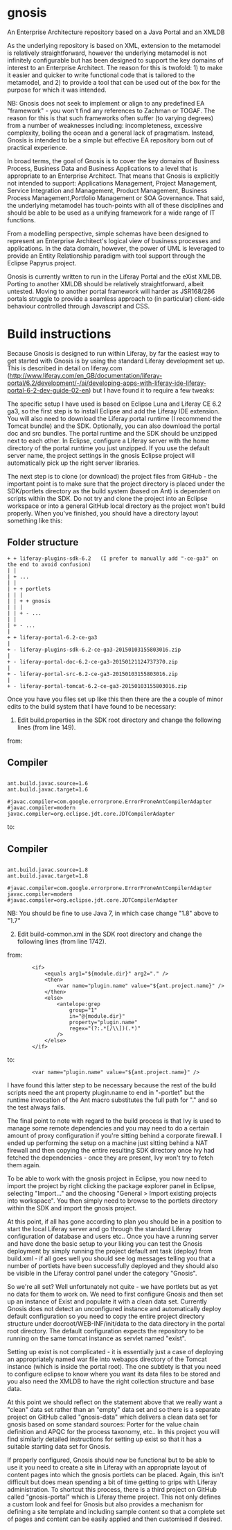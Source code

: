 gnosis
======

An Enterprise Architecture repository based on a Java Portal and an XMLDB

As the underlying repository is based on XML, extension to the metamodel is relatively straightforward, however the underlying metamodel is not infinitely configurable but has been designed to support the key domains of interest to an Enterprise Architect. The reason for this is twofold: 1) to make it easier and quicker to write functional code that is tailored to the metamodel, and 2) to provide a tool that can be used out of the box for the purpose for which it was intended.

NB: Gnosis does not seek to implement or align to any predefined EA "framework" - you won't find any references to Zachman or TOGAF. The reason for this is that such frameworks often suffer (to varying degrees) from a number of weaknesses including: incompleteness, excessive complexity, boiling the ocean and a general lack of pragmatism. Instead, Gnosis is intended to be a simple but effective EA repository born out of practical experience.

In broad terms, the goal of Gnosis is to cover the key domains of Business Process, Business Data and Business Applications to a level that is appropriate to an Enterprise Architect. That means that Gnosis is explicitly not intended to support: Applications Management, Project Management, Service Integration and Management, Product Management, Business Process Management,Portfolio Management or SOA Governance. That said, the underlying metamodel has touch-points with all of these disciplines and should be able to be used as a unifying framework for a wide range of IT functions.

From a modelling perspective, simple schemas have been designed to represent an Enterprise Architect's logical view of business processes and applications. In the data domain, however, the power of UML is leveraged to provide an Entity Relationship paradigm with tool support through the Eclipse Papyrus project.

Gnosis is currently written to run in the Liferay Portal and the eXist XMLDB. Porting to another XMLDB should be relatively straightforward, albeit untested. Moving to another portal framework will harder as JSR168/286 portals struggle to provide a seamless approach to (in particular) client-side behaviour controlled through Javascript and CSS.

Build instructions
==================

Because Gnosis is designed to run within Liferay, by far the easiest way to get started with Gnosis is by using the standard Liferay development set up. This is described in detail on liferay.com (http://www.liferay.com/en_GB/documentation/liferay-portal/6.2/development/-/ai/developing-apps-with-liferay-ide-liferay-portal-6-2-dev-guide-02-en) but I have found it to require a few tweaks:

The specific setup I have used is based on Eclipse Luna and Liferay CE 6.2 ga3, so the first step is to install Eclipse and add the Liferay IDE extension. You will also need to download the Liferay portal runtime (I recommend the Tomcat bundle) and the SDK. Optionally, you can also download the portal doc and src bundles. The portal runtime and the SDK should be unzipped next to each other. In Eclipse, configure a Liferay server with the home directory of the portal runtime you just unzipped. If you use the default server name, the project settings in the gnosis Eclipse project will automatically pick up the right server libraries.

The next step is to clone (or download) the project files from GitHub - the important point is to make sure that the project directory is placed under the SDK/portlets directory as the build system (based on Ant) is dependent on scripts within the SDK. Do not try and clone the project into an Eclipse workspace or into a general GitHub local directory as the project won't build properly. When you've finished, you should have a directory layout something like this:

## Folder structure
    + + liferay-plugins-sdk-6.2   (I prefer to manually add "-ce-ga3" on the end to avoid confusion)
    | |
    | + ...
    | |
    | + + portlets
    | | |
    | | + + gnosis
    | | |
    | | + - ...
    | |
    | + - ...
    |
    + + liferay-portal-6.2-ce-ga3
    |
    + - liferay-plugins-sdk-6.2-ce-ga3-20150103155803016.zip
    |
    + - liferay-portal-doc-6.2-ce-ga3-20150121124737370.zip
    |
    + - liferay-portal-src-6.2-ce-ga3-20150103155803016.zip
    |
    + - liferay-portal-tomcat-6.2-ce-ga3-20150103155803016.zip

Once you have you files set up like this then there are the a couple of minor edits to the build system that I have found to be necessary:

1. Edit build.properties in the SDK root directory and change the following lines (from line 149).

from:

##
## Compiler
##

    ant.build.javac.source=1.6
    ant.build.javac.target=1.6

    #javac.compiler=com.google.errorprone.ErrorProneAntCompilerAdapter
    #javac.compiler=modern
    javac.compiler=org.eclipse.jdt.core.JDTCompilerAdapter

to:

##
## Compiler
##

    ant.build.javac.source=1.8
    ant.build.javac.target=1.8

    #javac.compiler=com.google.errorprone.ErrorProneAntCompilerAdapter
    javac.compiler=modern
    #javac.compiler=org.eclipse.jdt.core.JDTCompilerAdapter

NB: You should be fine to use Java 7, in which case change "1.8" above to "1.7"

2. Edit build-common.xml in the SDK root directory and change the following lines (from line 1742).

from:

			<if>
				<equals arg1="${module.dir}" arg2="." />
				<then>
					<var name="plugin.name" value="${ant.project.name}" />
				</then>
				<else>
					<antelope:grep
						group="1"
						in="@{module.dir}"
						property="plugin.name"
						regex="(?:.*[/\\])(.*)"
					/>
				</else>
			</if>

to:
			
			<var name="plugin.name" value="${ant.project.name}" />

I have found this latter step to be necessary because the rest of the build scripts need the ant property plugin.name to end in "-portlet" but the runtime invocation of the Ant macro substitutes the full path for "." and so the test always fails.

The final point to note with regard to the build process is that Ivy is used to manage some remote dependencies and you may need to do a certain amount of proxy configuration if you're sitting behind a corporate firewall. I ended up performing the setup on a machine just sitting behind a NAT firewall and then copying the entire resulting SDK directory once Ivy had fetched the dependencies - once they are present, Ivy won't try to fetch them again.

To be able to work with the gnosis project in Eclipse, you now need to import the project by right clicking the package explorer panel in Eclipse, selecting "Import..." and the choosing "General > Import existing projects into workspace". You then simply need to browse to the portlets directory within the SDK and import the gnosis project.

At this point, if all has gone according to plan you should be in a position to start the local Liferay server and go through the standard Liferay configuration of database and users etc.. Once you have a running server and have done the basic setup to your liking you can test the Gnosis deployment by simply running the project default ant task (deploy) from build.xml - if all goes well you should see log messages telling you that a number of portlets have been successfully deployed and they should also be visible in the Liferay control panel under the category "Gnosis".

So we're all set? Well unfortunately not quite - we have portlets but as yet no data for them to work on. We need to first configure Gnosis and then set up an instance of Exist and populate it with a clean data set. Currently Gnosis does not detect an unconfigured instance and automatically deploy default configuration so you need to copy the entire project directory structure under docroot/WEB-INF/init/data to the data directory in the portal root directory. The default configuration expects the repository to be running on the same tomcat instance as servlet named "exist".

Setting up exist is not complicated - it is essentially just a case of deploying an appropriately named war file into webapps directory of the Tomcat instance (which is inside the portal root). The one subtlety is that you need to configure eclipse to know where you want its data files to be stored and you also need the XMLDB to have the right collection structure and base data.

At this point we should reflect on the statement above that we really want a "clean" data set rather than an "empty" data set and so there is a separate project on GitHub called "gnosis-data" which delivers a clean data set for gnosis based on some standard sources: Porter for the value chain definition and APQC for the process taxonomy, etc.. In this project you will find similarly detailed instructions for setting up exist so that it has a suitable starting data set for Gnosis.

If properly configured, Gnosis should now be functional but to be able to use it you need to create a site in Liferay with an appropriate layout of content pages into which the gnosis portlets can be placed. Again, this isn't difficult but does mean spending a bit of time getting to grips with Liferay administration. To shortcut this process, there is a third project on GitHub called "gnosis-portal" which is Liferay theme project. This not only defines a custom look and feel for Gnosis but also provides a mechanism for defining a site template and including sample content so that a complete set of pages and content can be easily applied and then customised if desired.
